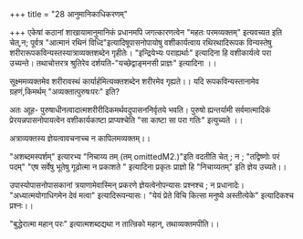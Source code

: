 +++
title = "28 आनुमानिकाधिकरणम्"

+++
एकेषां कठानां शाखायामानुमानिकं प्रधानमपि जगत्कारणत्वेन "महतः परमव्यक्तम्" इत्यवच्यत इति चेत्,न; पूर्वत्र "आत्मानं रथिनं विध्दि"इत्यादिषूपासनोपायोषु वशीकार्यत्वाय रथिरथादिरूपक विन्यस्तेषु शरीरारूपकविन्यस्तस्यात्राव्यक्तशब्देन गृहीतेः। "इन्द्रियेभ्यः पराह्यर्थाः" इत्यादिना हि वशीकार्यत्वे परा उच्यन्ते। तथाचोत्तरत्र श्रुतिरेव दर्शयति-"यच्छेद्वाङ्मनसी प्राज्ञः" इत्यादिना ।।

सूक्ष्ममव्यक्तमेव शरीरावस्थं कार्यार्हमित्यव्क्तशब्देन शरीरमेव गृह्यते।। यदि रूपकविन्यस्तानामेव ग्रहणं,किमर्थम् "अव्यक्तात्पुरुषःपरः" इति?

अतः आूह- पुरुषाधीनत्वादात्मशरीरीदिकमर्थवदुपासननिर्वृतये भवति। पुरुषो ह्यन्तर्यामी सर्वमात्मादिकं प्रेरयन्नपासनोपायत्वेन वशीकार्यकाष्टा प्राप्यश्चेति "सा काष्टा सा परा गतिः" इत्युच्यते ।।

अत्राव्यक्तस्य ज्ञेयत्वावचनाच्च न कापिलमव्यक्तम्।।

"अशब्दमस्पर्शम्" इत्यारभ्य "निचाय्य तम् (तम् omittedM2.)"इति वदतीति चेत् ; न ; "तद्विष्णोः परं पदम्" "एष सर्वेषु भूतेषु गूढोत्मा न प्रकाशते " इत्यादिना प्रकृतः प्राज्ञो हि "निचाय्यतम्" इति ज्ञेय उच्यते।।

उपास्योपासनोपासकानां त्रयाणामेवास्मिन् प्रकरणे ज्ञेयत्वेनोपन्यासः प्रश्नश्च ; न प्रधानादेः। "अध्यात्मयोगाधिगमेन देवं मत्वा" इत्यादिरूपन्यासः। "येयं प्रेते विचि कित्सा मनुष्ये अस्तीत्येके" इत्यादिकश्च प्रश्नः।।

"बुद्धेरात्मा महान् परः" इत्यात्मशब्दद्यथा न तात्न्रिको महान्, तथाव्यक्तमपीति।।